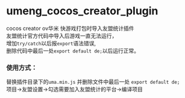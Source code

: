 # umeng_cocos_creator_plugin  
cocos creator ov华米 快游戏打包时导入友盟统计插件  
友盟统计官方代码中导入后游戏一直无法运行，  
增加```try/catch```以后报```export```语法错误,  
删除代码中最后一处```export default de;```以后运行正常。  
### 使用方式：  
替换插件目录下的```uma.min.js``` 并删除文件中最后一处 ```export default de;```  
项目->友盟设置->勾选需要加入友盟统计的平台->编译项目
